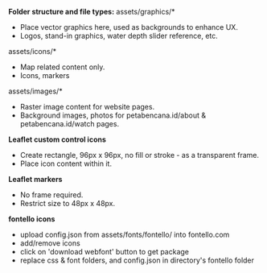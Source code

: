 **Folder structure and file types:**
assets/graphics/*
- Place vector graphics here, used as backgrounds to enhance UX.
- Logos, stand-in graphics, water depth slider reference, etc.

assets/icons/*
- Map related content only.
- Icons, markers

assets/images/*
- Raster image content for website pages.
- Background images, photos for petabencana.id/about & petabencana.id/watch pages.


**Leaflet custom control icons**
- Create rectangle, 96px x 96px, no fill or stroke - as a transparent frame.
- Place icon content within it.

**Leaflet markers**
- No frame required.
- Restrict size to 48px x 48px.

**fontello icons**
- upload config.json from assets/fonts/fontello/ into fontello.com
- add/remove icons
- click on 'download webfont' button to get package
- replace css & font folders, and config.json in directory's fontello folder
